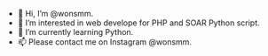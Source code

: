 - 👋 Hi, I’m @wonsmm.
- 👀 I’m interested in web develope for PHP and SOAR Python script.
- 🌱 I’m currently learning Python.
- 📫 Please contact me on Instagram @wonsmm.

<!---
wonsmm/wonsmm is a ✨ special ✨ repository because its `README.md` (this file) appears on your GitHub profile.
You can click the Preview link to take a look at your changes.
--->
